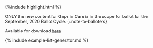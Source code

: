{%include highlight.html %}

ONLY the new content for Gaps in Care is in the scope for ballot for the September, 2020 Ballot Cycle.
{:.note-to-balloters}

Available for download [here](downloads.html)

<!-- ================================================ -->
<!--  use this line to include an autogenerated list of all examples from the remove it if you would like to hand generate it -->

{% include example-list-generator.md %}
<!-- ================================================ -->
